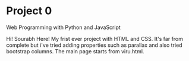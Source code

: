 # Project 0

Web Programming with Python and JavaScript

Hi! Sourabh Here! My frist ever project with HTML and CSS. It's far from complete but i've tried adding properties such as parallax and also tried bootstrap columns. The main page starts from viru.html.
